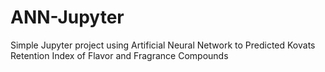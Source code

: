# ANN-Jupyter
Simple Jupyter project using Artificial Neural Network to Predicted Kovats Retention Index of Flavor and Fragrance Compounds
